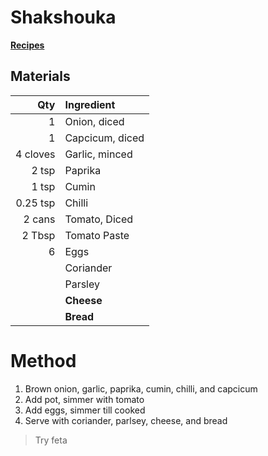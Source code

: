 # Shakshouka
[**Recipes**](recipe.md)
## Materials

|Qty|Ingredient|
|-:|:-|
|1|Onion, diced|
|1|Capcicum, diced|
|4 cloves|Garlic, minced|
|2 tsp|Paprika|
|1 tsp|Cumin|
|0.25 tsp|Chilli|
|2 cans|Tomato, Diced|
|2 Tbsp|Tomato Paste|
|6|Eggs|
||Coriander|
||Parsley|
||**Cheese**|
||**Bread**|

# Method

1. Brown onion, garlic, paprika, cumin, chilli, and capcicum
2. Add pot, simmer with tomato
3. Add eggs, simmer till cooked
4. Serve with coriander, parlsey, cheese, and bread


> Try feta